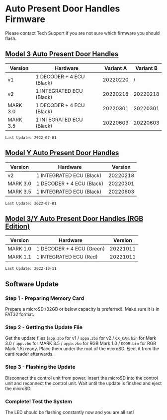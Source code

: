 # Auto Present Door Handles Firmware

Please contact Tech Support if you are not sure which firmware you should flash.

## [Model 3 Auto Present Door Handles](https://evoffer.com/product/model-3-auto-present-door-handles/)
| Version | Hardware | Variant A | Variant B |
| --- | --- | --- | --- |
| v1 | 1 DECODER + 4 ECU (Black) | 20220220 | / |
| v2 | 1 INTEGRATED ECU (Black) | 20220218 | 20220218 |
| MARK 3.0 | 1 DECODER + 4 ECU (Black) | 20220301 | 20220301 |
| MARK 3.5 | 1 INTEGRATED ECU (Black) | 20220603 | 20220603 |

```
Last Update: 2022-07-01
```

## [Model Y Auto Present Door Handles](https://evoffer.com/product/model-y-auto-present-door-handles/)
| Version | Hardware | Version |
| --- | --- | --- |
| v2 | 1 INTEGRATED ECU (Black) | 20220218 |
| MARK 3.0 | 1 DECODER + 4 ECU (Black) | 20220301 |
| MARK 3.5 | 1 INTEGRATED ECU (Black) | 20220603 |

```
Last Update: 2022-07-01
```

## [Model 3/Y Auto Present Door Handles (RGB Edition)](https://evoffer.com/product/model-3-auto-present-door-handles-rgb-edition/)
| Version | Hardware | Version |
| --- | --- | --- |
| MARK 1.0 | 1 DECODER + 4 ECU (Green) | 20221011 |
| MARK 1.1 | 1 INTEGRATED ECU (Red) | 20221011 |
```
Last Update: 2022-10-11
```

## Software Update
### Step 1 - Preparing Memory Card
Prepare a microSD (32GB or below capacity is preferred).
Make sure it is in FAT32 format.

### Step 2 - Getting the Update File
Get the update files (`app.zbo` for v1 / `appa.zbo` for v2 / `CX_CAN.bin` for Mark 3.0 / `app.zbo` for MARK 3.5 / `appb.zbo` for RGB Mark 1.0 / `DOOR.bin` for RGB Mark 1.5) ready. Place them under the root of the microSD. Eject it from the card reader afterwards.

### Step 3 - Flashing the Update
Disconnect the control unit from power.
Insert the microSD into the control unit and reconnect the control unit.
Wait until the update is finshed and eject the microSD.


### Complete! Test the System
The LED should be flashing constantly now and you are all set!
